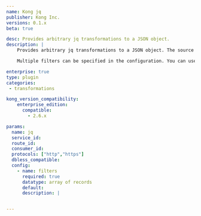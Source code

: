 ```yaml
---
name: Kong jq
publisher: Kong Inc.
versions: 0.1.x
beta: true

desc: Provides arbitrary jq transformations to a JSON object.
description: |
    Provides arbitrary jq transformations to a JSON object. The source of the object can either be the request or response body, and the transformed result can either replace the body or be used to set HTTP headers.

    Multiple filters can be specified in the configuration. You can use these filters to set request headers from values present in the request body, and then rewrite the response body with a separate jq program.

enterprise: true
type: plugin
categories:
 - transformations

kong_version_compatibility:
    enterprise_edition:
      compatible: 
        - 2.6.x

params:
  name: jq
  service_id: 
  route_id:
  consumer_id:
  protocols: ["http","https"]
  dbless_compatible:
  config:
    - name: filters
      required: true
      datatype: array of records
      default:
      description: |


---
```



